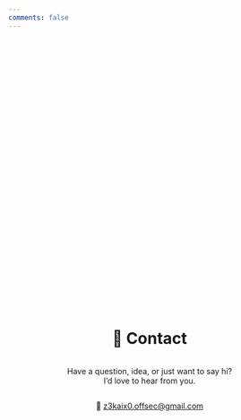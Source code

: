 ```yaml
---
comments: false
---
```

<div style="display: flex; flex-direction: column; align-items: center; justify-content: center; min-height: 35vh; text-align: center; margin-top: -3vh;">

<h1 style="text-align: center;">💌 Contact</h1>
<p style="text-align: center;">
  Have a question, idea, or just want to say hi?<br>
  I’d love to hear from you.
</p>

<p style="text-align: center;">
  📧 <a href="https://mail.google.com/mail/?view=cm&fs=1&to=z3kaix0.offsec@gmail.com" target="_blank">
    z3kaix0.offsec@gmail.com
  </a>
</p>

